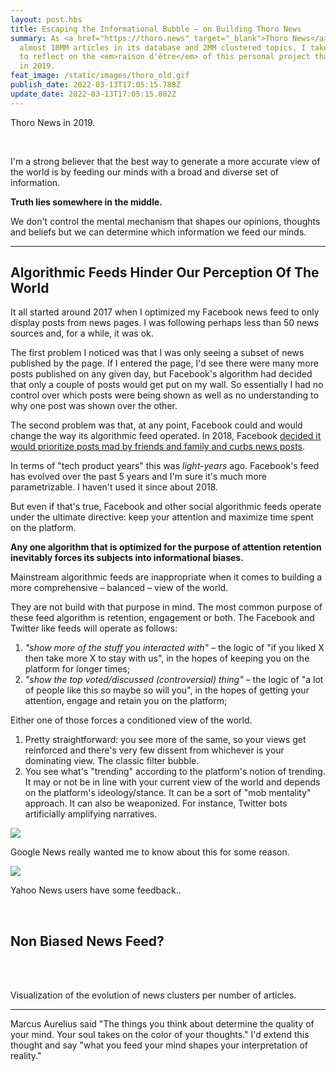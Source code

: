 ```yaml
---
layout: post.hbs
title: Escaping the Informational Bubble – on Building Thoro News
summary: As <a href="https://thoro.news" target="_blank">Thoro News</a> reaches
  almost 10MM articles in its database and 2MM clustered topics, I take the time
  to reflect on the <em>raison d'être</em> of this personal project that started
  in 2019.
feat_image: /static/images/thoro_old.gif
publish_date: 2022-03-13T17:05:15.788Z
update_date: 2022-03-13T17:05:15.802Z
---
```

<p class="u-ImageDescription">Thoro News in 2019.</p>

<br>

I'm a strong believer that the best way to generate a more accurate view of the world is by feeding our minds with a broad and diverse set of information.

<b>Truth lies somewhere in the middle.</b>

We don't control the mental mechanism that shapes our opinions, thoughts and beliefs but we can determine which information we feed our minds.

<hr>

<h2>Algorithmic Feeds Hinder Our Perception Of The World</h2>

It all started around 2017 when I optimized my Facebook news feed to only display posts from news pages. I was following perhaps less than 50 news sources and, for a while, it was ok.

The first problem I noticed was that I was only seeing a subset of news published by the page. If I entered the page, I'd see there were many more posts published on any given day, but Facebook's algorithm had decided that only a couple of posts would get put on my wall. So essentially I had no control over which posts were being shown as well as no understanding to why one post was shown over the other.

The second problem was that, at any point, Facebook could and would change the way its algorithmic feed operated. In 2018, Facebook <a href="https://www.forbes.com/sites/kathleenchaykowski/2018/01/11/facebook-focuses-news-feed-on-friends-and-family-curbing-the-reach-of-brands-and-media/" target="_blank">decided it would prioritize posts mad by friends and family and curbs news posts</a>.

In terms of "tech product years" this was *light-years* ago. Facebook's feed has evolved over the past 5 years and I'm sure it's much more parametrizable. I haven't used it since about 2018.

But even if that's true, Facebook and other social algorithmic feeds operate under the ultimate directive: keep your attention and maximize time spent on the platform. 

<b>Any one algorithm that is optimized for the purpose of attention retention inevitably forces its subjects into informational biases.</b>

Mainstream algorithmic feeds are inappropriate when it comes to building a more comprehensive – balanced – view of the world. 

They are not build with that purpose in mind. The most common purpose of these feed algorithm is retention, engagement or both. The Facebook and Twitter like feeds will operate as follows:

1. *"show more of the stuff you interacted with" –* the logic of "if you liked X then take more X to stay with us", in the hopes of keeping you on the platform for longer times;
2. *"show the top voted/discussed (controversial) thing"* – the logic of "a lot of people like this so maybe so will you", in the hopes of getting your attention, engage and retain you on the platform;

Either one of those forces a conditioned view of the world.

1. Pretty straightforward: you see more of the same, so your views get reinforced and there's very few dissent from whichever is your dominating view. The classic filter bubble.
2. You see what's "trending" according to the platform's notion of trending. It may or not be in line with your current view of the world and depends on the platform's ideology/stance. It can be a sort of "mob mentality" approach. It can also be weaponized. For instance, Twitter bots artificially amplifying narratives.

![](/static/images/google_news_notification.jpg)

<p class="u-ImageDescription">Google News really wanted me to know about this for some reason.</p>

![](/static/images/yahoo_suggestions_edit.png)

<p class="u-ImageDescription">Yahoo News users have some feedback..</p>

<br>

<h2>Non Biased News Feed?</h2>







<div class="flourish-embed flourish-bar-chart-race" data-src="visualisation/8965711"><script src="https://public.flourish.studio/resources/embed.js"></script></div>

<br>

<br>

<p class="u-ImageDescription">Visualization of the evolution of news clusters per number of articles.</p>

<hr>

Marcus Aurelius said "The things you think about determine the quality of your mind. Your soul takes on the color of your thoughts." I'd extend this thought and say "what you feed your mind shapes your interpretation of reality."